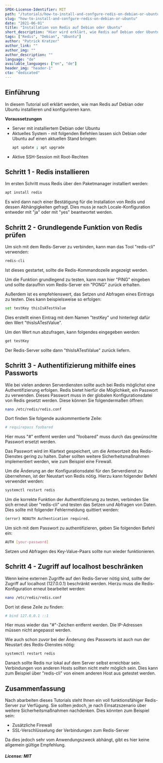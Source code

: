 ```yaml
---
SPDX-License-Identifier: MIT
path: "/tutorials/how-to-install-and-confgure-redis-on-debian-or-ubuntu/de"
slug: "how-to-install-and-confgure-redis-on-debian-or-ubuntu"
date: "2021-06-01"
title: "Installation von Redis auf Debian oder Ubuntu"
short_description: "Hier wird erklärt, wie Redis auf Debian oder Ubuntu zu installieren ist"
tags: ["Redis", "Debian", "Ubuntu"]
author: "Patrick Kratzer"
author_link: ""
author_img: ""
author_description: ""
language: "de"
available_languages: ["en", "de"]
header_img: "header-1"
cta: "dedicated"
---
```


## Einführung

In diesem Tutorial soll erklärt werden, wie man Redis auf Debian oder Ubuntu installieren und konfigurieren kann.

**Voraussetzungen**
* Server mit installiertem Debian oder Ubuntu
* Aktuelles System - mit folgenden Befehlen lassen sich Debian oder Ubuntu auf einen aktuellen Stand bringen:
  ```bash
  apt update ; apt upgrade
  ```
* Aktive SSH-Session mit Root-Rechten

## Schritt 1 - Redis installieren

Im ersten Schritt muss Redis über den Paketmanager installiert werden:
```bash
apt install redis
```
Es wird dann nach einer Bestätigung für die Installation von Redis und dessen Abhängigkeiten gefragt. Dies muss je nach Locale-Konfiguration entweder mit "ja" oder mit "yes" beantwortet werden.

## Schritt 2 - Grundlegende Funktion von Redis prüfen

Um sich mit dem Redis-Server zu verbinden, kann man das Tool "redis-cli" verwenden:
```bash
redis-cli
```

Ist dieses gestartet, sollte die Redis-Kommandozeile angezeigt werden.

Um die Funktion grundlegend zu testen, kann man hier "PING" eingeben und sollte daraufhin vom Redis-Server ein "PONG" zurück erhalten.

Außerdem ist es empfehlenswert, das Setzen und Abfragen eines Eintrags zu testen. Dies kann beispielsweise so erfolgen:
```bash
set testKey thisIsATestValue
```
Dies erstellt einen Eintrag mit dem Namen "testKey" und hinterlegt dafür den Wert "thisIsATestValue".

Um den Wert nun abzufragen, kann folgendes eingegeben werden:
```bash
get testKey
```

Der Redis-Server sollte dann "thisIsATestValue" zurück liefern.

## Schritt 3 - Authentifizierung mithilfe eines Passworts

Wie bei vielen anderen Serverdiensten sollte auch bei Redis möglichst eine Authentifizierung erfolgen. Redis bietet hierfür die Möglichkeit, ein Passwort zu verwenden. Dieses Passwort muss in der globalen Konfigurationsdatei von Redis gesetzt werden. Diese können Sie folgendermaßen öffnen:
```bash
nano /etc/redis/redis.conf
```
Dort finden Sie folgende auskommentierte Zeile:
```bash
# requirepass foobared
```
Hier muss "#" entfernt werden und "foobared" muss durch das gewünschte Passwort ersetzt werden.

Das Passwort wird im Klartext gespeichert, um die Antwortzeit des Redis-Dienstes gering zu halten. Daher sollten weitere Sicherheitsmaßnahmen implementiert werden, wie zum Beispiel eine Firewall.

Um die Änderung an der Konfigurationsdatei für den Serverdienst zu übernehmen, ist der Neustart von Redis nötig. Hierzu kann folgender Befehl verwendet werden:
```bash
systemctl restart redis
```

Um die korrekte Funktion der Authentifizierung zu testen, verbinden Sie sich erneut über "redis-cli" und testen das Setzen und Abfragen von Daten. Dies sollte mit folgender Fehlermeldung quittiert werden:
```bash
(error) NOAUTH Authentication required.
```

Um sich mit dem Passwort zu authentifizieren, geben Sie folgenden Befehl ein:
```bash
AUTH [your-password]
```

Setzen und Abfragen des Key-Value-Paars sollte nun wieder funktionieren.

## Schritt 4 - Zugriff auf localhost beschränken

Wenn keine externen Zugriffe auf den Redis-Server nötig sind, sollte der Zugriff auf localhost (127.0.0.1) beschränkt werden. Hierzu muss die Redis-Konfiguration erneut bearbeitet werden:
```bash
nano /etc/redis/redis.conf
```

Dort ist diese Zeile zu finden:
```bash
# bind 127.0.0.1 ::1
```
Hier muss wieder das "#"-Zeichen entfernt werden. Die IP-Adressen müssen nicht angepasst werden.

Wie auch schon zuvor bei der Änderung des Passworts ist auch nun der Neustart des Redis-Dienstes nötig:
```bash
systemctl restart redis
```

Danach sollte Redis nur lokal auf dem Server selbst erreichbar sein. Verbindungen von anderen Hosts sollten nicht mehr möglich sein. Dies kann zum Beispiel über "redis-cli" von einem anderen Host aus getestet werden.

## Zusammenfassung
Nach abarbeiten dieses Tutorials steht Ihnen ein voll funktionsfähiger Redis-Server zur Verfügung. Sie sollten jedoch, je nach Einsatzszenario über weitere Sicherheitsmaßnahmen nachdenken. Dies könnten zum Beispiel sein:
* Zusätzliche Firewall
* SSL-Verschlüsselung der Verbindungen zum Redis-Server

Da dies jedoch sehr vom Anwendungszweck abhängt, gibt es hier keine allgemein gültige Empfehlung.

##### License: MIT

<!--

Contributor's Certificate of Origin

By making a contribution to this project, I certify that:

(a) The contribution was created in whole or in part by me and I have
    the right to submit it under the license indicated in the file; or

(b) The contribution is based upon previous work that, to the best of my
    knowledge, is covered under an appropriate license and I have the
    right under that license to submit that work with modifications,
    whether created in whole or in part by me, under the same license
    (unless I am permitted to submit under a different license), as
    indicated in the file; or

(c) The contribution was provided directly to me by some other person
    who certified (a), (b) or (c) and I have not modified it.

(d) I understand and agree that this project and the contribution are
    public and that a record of the contribution (including all personal
    information I submit with it, including my sign-off) is maintained
    indefinitely and may be redistributed consistent with this project
    or the license(s) involved.

Signed-off-by: Patrick Kratzer (patrickk295@gmail.com)

-->
